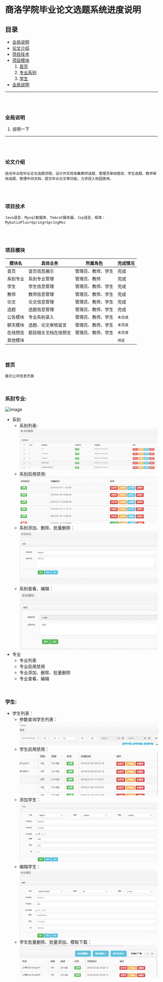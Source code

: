 # 商洛学院毕业论文选题系统进度说明




<span id = "0000"></span> 
##  **目录**  
- [全局说明](#1001)
- [论文介绍](#2001)
- [项目技术](#3001)
- [项目模块](#4001)
     1. [首页](#4002)  
     1. [专业系别](#4003)  
     1. [学生](#4004)  
- [全局说明](#1001)
  
***
<br/><br/>



<span id = "1001"></span> 
###  全局说明
1. 说明一下 
***
<br/><br/>  

<span id = "2001"></span> 
### 论文介绍
```
结合毕业班毕业论文选题流程，设计并实现收集教师选题、管理员审核题目、学生选题、教师审核选题、管理中间文档，提交毕业论文等功能，力求投入校园使用。
```
<br/><br/>

<span id = "3001"></span> 
### 项目技术
```
Java语言、Mysql数据库、Tomcat服务器、Jsp语言、框架：MybatisPlus+Spring+SpringMvc
```
<br/><br/>


<span id = "4001"></span> 
### 项目模块
模块名 | 具体业务 | 所属角色 | 完成情况
---|---|---|---
首页 | 首页信息展示 | 管理员、教师、学生 | 完成
系别专业 | 系别专业管理 | 管理员、教师 | 完成
学生 | 学生信息管理 | 管理员、教师、学生 | 完成
教师 | 教师信息管理 | 管理员、教师、学生 | 完成
论文 | 论文信息管理 | 管理员、教师、学生 | 完成
选题 | 选题信息管理 | 管理员、教师、学生 | 完成
公告模块 | 专业系别录入 | 管理员、教师、学生 | `未完成`
聊天模块 | 选题、论文审核留言 | 管理员、教师、学生 | `未完成`
在线预览 | 题目相关文档在线预览 | 管理员、教师、学生 | `未完成`
其他模块 |  |  | `待定`
<br/>


<span id = "4002"></span> 
### 首页
```
展示公共信息页面
```
<br/>


<span id = "4003"></span> 
### 系别专业:
  ![image](https://github.com/zhengqilong/select/raw/master/infoPic/%E4%B8%93%E4%B8%9A.png)   
- 系别  
  - 系别列表:    
  ![image](/infoPic/系别列表.png)    
  - 系别启用禁用:  
  ![image](/infoPic/启用禁用.png)      
  - 系别添加、删除、批量删除：
  ![image](/infoPic/系别添加.png)     
  - 系别查看、编辑：  
  ![image](/infoPic/系别编辑.png)   
- 专业
  - 专业列表
  - 专业启用禁用
  - 专业添加、删除、批量删除
  - 专业查看、编辑

<br/>


<span id = "4004"></span> 
### 学生:
  - 学生列表：
    - 参数查询学生列表：  
    ![image](/infoPic/参数查询学生列表.png)     
    - 学生启用禁用：   
    ![image](/infoPic/学生启用禁用.png)   
    - 添加学生：  
    ![image](/infoPic/学生添加.png)   
    - 编辑学生： 
    ![image](/infoPic/学生编辑.png)   
    - 学生批量删除、批量添加、模板下载： 
    ![image](/infoPic/模板下载.png)   



